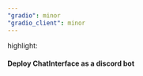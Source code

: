 ```yaml
---
"gradio": minor
"gradio_client": minor
---
```


highlight:

#### Deploy ChatInterface as a discord bot
